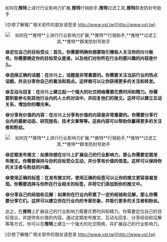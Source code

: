 如何在**推特**上进行行业影响力扩展,**推特**行销助手,**推特**过滤工具,**推特**群发防封号助手

[😍想了解推广相关软件的朋友请登录 http://www.vst.tw](http://www.vst.tw)

 <center><img src="https://vst.tw/MP4/tuiguang/png/6.png" alt="如何在**推特**上进行行业影响力扩展,**推特**行销助手,**推特**过滤工具,**推特**群发防封号助手"></center>

**😄定位自己的目标受众：首先，你需要明确你想要吸引哪些人关注你的**推特**账号。你需要确定你的目标受众是谁，以及他们对你所在行业的感兴趣的内容是什么。**

**😄选择正确的话题：在**推特**上，话题是非常重要的。你需要关注当前行业的热点话题，并且分享你自己的看法和观点。这样做可以让你获得更多的关注和转发。**

**😄互动与回复：在**推特**上建立起一个强大的社交网络需要花费时间和精力。你需要积极参与到其他行业内的人士的对话中，并回复他们的推文。这样可以建立互动关系，增加你的曝光率。**

**😄分享有价值的内容：在**推特**上分享有价值的内容是非常重要的。你需要分享行业内的最新动态、研究报告、技术文章等等。这些内容可以帮助你赢得更多的关注者和粉丝。**

 <center><img src="https://vst.tw/MP4/tuiguang/png/6.png" alt="如何在**推特**上进行行业影响力扩展,**推特**行销助手,**推特**过滤工具,**推特**群发防封号助手"></center>

**😄定期发布推文：如果你想在**推特**上扩展自己的行业影响力，那么你需要定期发布推文。你需要保持与你的目标受众互动，并分享有价值的信息。这样可以保持你的关注者与粉丝的兴趣。**

**😄使用正确的标签：在发布推文时，使用正确的标签可以让你的推文更容易被发现。你需要选择与你所在行业相关的标签，并将它们添加到你的推文中。**

**😄分享自己的经验和见解：如果你在行业内积累了一定的经验和见解，那么你需要分享它们。这样可以建立你在行业内的专家形象，并吸引更多的关注者和粉丝。**

总之，在**推特**上扩展自己的行业影响力需要花费时间和精力。你需要定位自己的目标受众，并提供有价值的内容。通过定期发布推文、互动与回复、分享经验和见解等等方式，你可以在**推特**上建立一个强大的社交网络，并扩展自己的行业影响力。

[😍想了解推广相关软件的朋友请登录 http://www.vst.tw](http://www.vst.tw)



